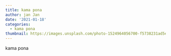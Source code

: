 ```yaml
---
title: kama pona
author: jan Jan
date: '2021-01-18'
categories:
  - kama pona
thumbnail: https://images.unsplash.com/photo-1524964056700-f5738231ad5e?ixid=MXwxMjA3fDB8MHxwaG90by1wYWdlfHx8fGVufDB8fHw%3D&ixlib=rb-1.2.1&auto=format&fit=crop&w=1350&q=80
---
```


kama pona
